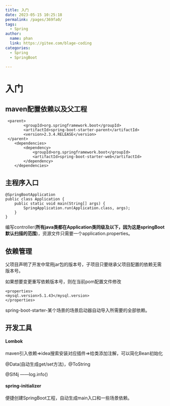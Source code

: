 ```yaml
---
title: 入门
date: 2023-05-15 10:25:18
permalink: /pages/369fa0/
tags: 
  - Spring
author: 
  name: phan
  link: https://gitee.com/blage-coding
categories: 
  - Spring
  - SpringBoot

---
```

# 入门

## maven配置依赖以及父工程

```
 <parent>
        <groupId>org.springframework.boot</groupId>
        <artifactId>spring-boot-starter-parent</artifactId>
        <version>2.3.4.RELEASE</version>
 </parent>
    <dependencies>
        <dependency>
            <groupId>org.springframework.boot</groupId>
            <artifactId>spring-boot-starter-web</artifactId>
        </dependency>
    </dependencies>
```

## 主程序入口

```
@SpringBootApplication
public class Application {
    public static void main(String[] args) {
        SpringApplication.run(Application.class, args);
    }
}
```

编写controller(**所有java类都在Application类同级及以下，因为这是springBoot默认扫描的范围**)，资源文件只需要一个application.properties。

## 依赖管理

父项目声明了开发中常用jar包的版本号，子项目只要继承父项目配置的依赖无需版本号。

如果想要变更重写依赖版本号，则在当前pom配置文件修改

```
<properties>
<mysql.version>5.1.43</mysql.version>
</properties>
```

spring-boot-starter-某个场景的场景启动器自动导入所需要的全部依赖。

## 开发工具

#### Lombok

maven引入依赖=>idea搜索安装对应插件=>给类添加注解，可以简化Bean初始化

@Data(自动生成get/set方法)，@ToString

@Slf4j  ——log.info()

#### spring-initializer

便捷创建SpringBoot工程，自动生成main入口和一些场景依赖。